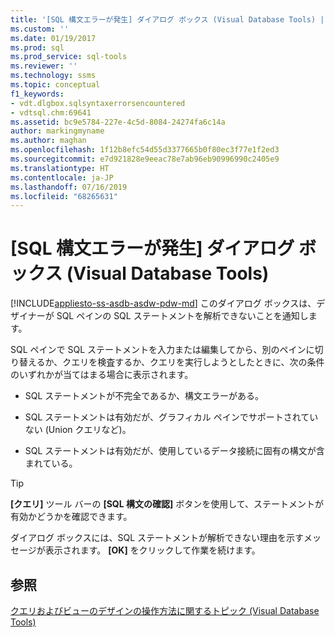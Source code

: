 ```yaml
---
title: '[SQL 構文エラーが発生] ダイアログ ボックス (Visual Database Tools) | Microsoft Docs'
ms.custom: ''
ms.date: 01/19/2017
ms.prod: sql
ms.prod_service: sql-tools
ms.reviewer: ''
ms.technology: ssms
ms.topic: conceptual
f1_keywords:
- vdt.dlgbox.sqlsyntaxerrorsencountered
- vdtsql.chm:69641
ms.assetid: bc9e5784-227e-4c5d-8084-24274fa6c14a
author: markingmyname
ms.author: maghan
ms.openlocfilehash: 1f12b8efc54d55d3377665b0f80ec3f77e1f2ed3
ms.sourcegitcommit: e7d921828e9eeac78e7ab96eb90996990c2405e9
ms.translationtype: HT
ms.contentlocale: ja-JP
ms.lasthandoff: 07/16/2019
ms.locfileid: "68265631"
---
```

# <a name="sql-syntax-errors-encountered-dialog-box-visual-database-tools"></a>[SQL 構文エラーが発生] ダイアログ ボックス (Visual Database Tools)
[!INCLUDE[appliesto-ss-asdb-asdw-pdw-md](../../includes/appliesto-ss-asdb-asdw-pdw-md.md)]
このダイアログ ボックスは、デザイナーが SQL ペインの SQL ステートメントを解析できないことを通知します。  
  
SQL ペインで SQL ステートメントを入力または編集してから、別のペインに切り替えるか、クエリを検査するか、クエリを実行しようとしたときに、次の条件のいずれかが当てはまる場合に表示されます。  
  
-   SQL ステートメントが不完全であるか、構文エラーがある。  
  
-   SQL ステートメントは有効だが、グラフィカル ペインでサポートされていない (Union クエリなど)。  
  
-   SQL ステートメントは有効だが、使用しているデータ接続に固有の構文が含まれている。  
  
> [!TIP]  
> **[クエリ]** ツール バーの **[SQL 構文の確認]** ボタンを使用して、ステートメントが有効かどうかを確認できます。  
  
ダイアログ ボックスには、SQL ステートメントが解析できない理由を示すメッセージが表示されます。 **[OK]** をクリックして作業を続けます。  
  
## <a name="see-also"></a>参照  
[クエリおよびビューのデザインの操作方法に関するトピック (Visual Database Tools)](../../ssms/visual-db-tools/design-queries-and-views-how-to-topics-visual-database-tools.md)  
  
